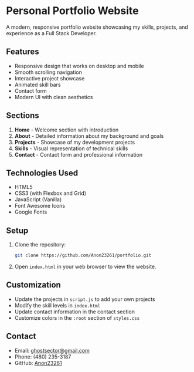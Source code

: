 # Personal Portfolio Website

A modern, responsive portfolio website showcasing my skills, projects, and experience as a Full Stack Developer.

## Features

- Responsive design that works on desktop and mobile
- Smooth scrolling navigation
- Interactive project showcase
- Animated skill bars
- Contact form
- Modern UI with clean aesthetics

## Sections

1. **Home** - Welcome section with introduction
2. **About** - Detailed information about my background and goals
3. **Projects** - Showcase of my development projects
4. **Skills** - Visual representation of technical skills
5. **Contact** - Contact form and professional information

## Technologies Used

- HTML5
- CSS3 (with Flexbox and Grid)
- JavaScript (Vanilla)
- Font Awesome Icons
- Google Fonts

## Setup

1. Clone the repository:
   ```bash
   git clone https://github.com/Anon23261/portfolio.git
   ```

2. Open `index.html` in your web browser to view the website.

## Customization

- Update the projects in `script.js` to add your own projects
- Modify the skill levels in `index.html`
- Update contact information in the contact section
- Customize colors in the `:root` section of `styles.css`

## Contact

- Email: ghostsector@gmail.com
- Phone: (480) 235-3187
- GitHub: [Anon23261](https://github.com/Anon23261)
